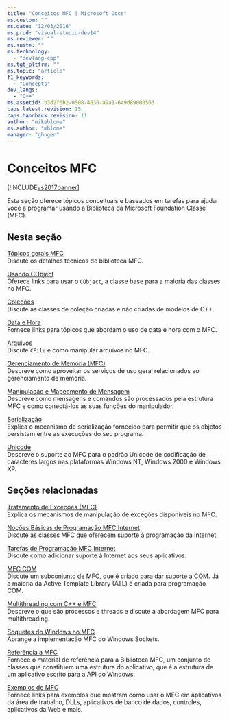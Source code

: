 ```yaml
---
title: "Conceitos MFC | Microsoft Docs"
ms.custom: ""
ms.date: "12/03/2016"
ms.prod: "visual-studio-dev14"
ms.reviewer: ""
ms.suite: ""
ms.technology: 
  - "devlang-cpp"
ms.tgt_pltfrm: ""
ms.topic: "article"
f1_keywords: 
  - "Concepts"
dev_langs: 
  - "C++"
ms.assetid: b3d2f6b2-0508-4630-a9a1-649d89000563
caps.latest.revision: 15
caps.handback.revision: 11
author: "mikeblome"
ms.author: "mblome"
manager: "ghogen"
---
```

# Conceitos MFC
[!INCLUDE[vs2017banner](../assembler/inline/includes/vs2017banner.md)]

Esta seção oferece tópicos conceituais e baseados em tarefas para ajudar você a programar usando a Biblioteca da Microsoft Foundation Classe \(MFC\).  
  
## Nesta seção  
 [Tópicos gerais MFC](../mfc/general-mfc-topics.md)  
 Discute os detalhes técnicos de biblioteca MFC.  
  
 [Usando CObject](../mfc/using-cobject.md)  
 Oferece links para usar o `CObject`, a classe base para a maioria das classes no MFC.  
  
 [Coleções](../mfc/collections.md)  
 Discute as classes de coleção criadas e não criadas de modelos de C\+\+.  
  
 [Data e Hora](../atl-mfc-shared/date-and-time.md)  
 Fornece links para tópicos que abordam o uso de data e hora com o MFC.  
  
 [Arquivos](../mfc/files-in-mfc.md)  
 Discute `CFile` e como manipular arquivos no MFC.  
  
 [Gerenciamento de Memória \(MFC\)](../mfc/memory-management.md)  
 Descreve como aproveitar os serviços de uso geral relacionados ao gerenciamento de memória.  
  
 [Manipulação e Mapeamento de Mensagem](../mfc/message-handling-and-mapping.md)  
 Descreve como mensagens e comandos são processados pela estrutura MFC e como conectá\-los às suas funções do manipulador.  
  
 [Serialização](../Topic/Serialization%20in%20MFC.md)  
 Explica o mecanismo de serialização fornecido para permitir que os objetos persistam entre as execuções do seu programa.  
  
 [Unicode](../mfc/unicode-in-mfc.md)  
 Descreve o suporte ao MFC para o padrão Unicode de codificação de caracteres largos nas plataformas Windows NT, Windows 2000 e Windows XP.  
  
## Seções relacionadas  
 [Tratamento de Exceções \(MFC\)](../mfc/exception-handling-in-mfc.md)  
 Explica os mecanismos de manipulação de exceções disponíveis no MFC.  
  
 [Noções Básicas de Programação MFC Internet](../mfc/mfc-internet-programming-basics.md)  
 Discute as classes MFC que oferecem suporte à programação da Internet.  
  
 [Tarefas de Programação MFC Internet](../mfc/mfc-internet-programming-tasks.md)  
 Discute como adicionar suporte à Internet aos seus aplicativos.  
  
 [MFC COM](../mfc/mfc-com.md)  
 Discute um subconjunto de MFC, que é criado para dar suporte a COM. Já a maioria da Active Template Library \(ATL\) é criada para programação COM.  
  
 [Multithreading com C\+\+ e MFC](../parallel/multithreading-with-cpp-and-mfc.md)  
 Descreve o que são processos e threads e discute a abordagem MFC para multithreading.  
  
 [Soquetes do Windows no MFC](../mfc/windows-sockets.md)  
 Abrange a implementação MFC do Windows Sockets.  
  
 [Referência a MFC](../mfc/mfc-desktop-applications.md)  
 Fornece o material de referência para a Biblioteca MFC, um conjunto de classes que constituem uma estrutura do aplicativo, que é a estrutura de um aplicativo escrito para a API do Windows.  
  
 [Exemplos de MFC](../top/visual-cpp-samples.md)  
 Fornece links para exemplos que mostram como usar o MFC em aplicativos da área de trabalho, DLLs, aplicativos de banco de dados, controles, aplicativos da Web e mais.